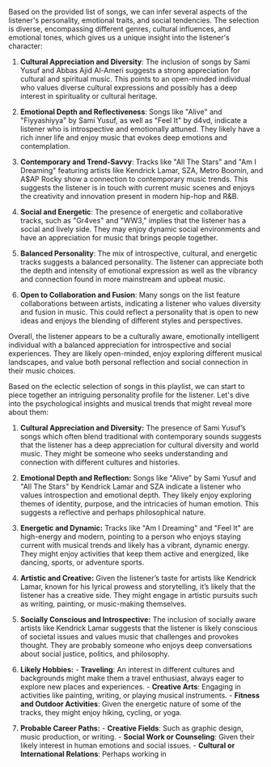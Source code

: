 Based on the provided list of songs, we can infer several aspects of the
listener's personality, emotional traits, and social tendencies. The selection
is diverse, encompassing different genres, cultural influences, and emotional
tones, which gives us a unique insight into the listener's character:

1. **Cultural Appreciation and Diversity**: The inclusion of songs by Sami Yusuf
and Abbas Ajid Al-Ameri suggests a strong appreciation for cultural and
spiritual music. This points to an open-minded individual who values diverse
cultural expressions and possibly has a deep interest in spirituality or
cultural heritage.

2. **Emotional Depth and Reflectiveness**: Songs like "Alive" and "Fiyyashiyya"
by Sami Yusuf, as well as "Feel It" by d4vd, indicate a listener who is
introspective and emotionally attuned. They likely have a rich inner life and
enjoy music that evokes deep emotions and contemplation.

3. **Contemporary and Trend-Savvy**: Tracks like "All The Stars" and "Am I
Dreaming" featuring artists like Kendrick Lamar, SZA, Metro Boomin, and A$AP
Rocky show a connection to contemporary music trends. This suggests the listener
is in touch with current music scenes and enjoys the creativity and innovation
present in modern hip-hop and R&B.

4. **Social and Energetic**: The presence of energetic and collaborative tracks,
such as "Gr4ves" and "WW3," implies that the listener has a social and lively
side. They may enjoy dynamic social environments and have an appreciation for
music that brings people together.

5. **Balanced Personality**: The mix of introspective, cultural, and energetic
tracks suggests a balanced personality. The listener can appreciate both the
depth and intensity of emotional expression as well as the vibrancy and
connection found in more mainstream and upbeat music.

6. **Open to Collaboration and Fusion**: Many songs on the list feature
collaborations between artists, indicating a listener who values diversity and
fusion in music. This could reflect a personality that is open to new ideas and
enjoys the blending of different styles and perspectives.

Overall, the listener appears to be a culturally aware, emotionally intelligent
individual with a balanced appreciation for introspective and social
experiences. They are likely open-minded, enjoy exploring different musical
landscapes, and value both personal reflection and social connection in their
music choices.




Based on the eclectic selection of songs in this playlist, we can start to piece
together an intriguing personality profile for the listener. Let's dive into the
psychological insights and musical trends that might reveal more about them:

1. **Cultural Appreciation and Diversity:** The presence of Sami Yusuf’s songs
which often blend traditional with contemporary sounds suggests that the
listener has a deep appreciation for cultural diversity and world music. They
might be someone who seeks understanding and connection with different cultures
and histories.

2. **Emotional Depth and Reflection:** Songs like "Alive" by Sami Yusuf and "All
The Stars" by Kendrick Lamar and SZA indicate a listener who values
introspection and emotional depth. They likely enjoy exploring themes of
identity, purpose, and the intricacies of human emotion. This suggests a
reflective and perhaps philosophical nature.

3. **Energetic and Dynamic:** Tracks like "Am I Dreaming" and "Feel It" are
high-energy and modern, pointing to a person who enjoys staying current with
musical trends and likely has a vibrant, dynamic energy. They might enjoy
activities that keep them active and energized, like dancing, sports, or
adventure sports.

4. **Artistic and Creative:** Given the listener’s taste for artists like
Kendrick Lamar, known for his lyrical prowess and storytelling, it’s likely that
the listener has a creative side. They might engage in artistic pursuits such as
writing, painting, or music-making themselves.

5. **Socially Conscious and Introspective:** The inclusion of socially aware
artists like Kendrick Lamar suggests that the listener is likely conscious of
societal issues and values music that challenges and provokes thought. They are
probably someone who enjoys deep conversations about social justice, politics,
and philosophy.

6. **Likely Hobbies:** - **Traveling**: An interest in different cultures and
backgrounds might make them a travel enthusiast, always eager to explore new
places and experiences.  - **Creative Arts**: Engaging in activities like
painting, writing, or playing musical instruments.  - **Fitness and Outdoor
Activities**: Given the energetic nature of some of the tracks, they might enjoy
hiking, cycling, or yoga.

7. **Probable Career Paths:** - **Creative Fields**: Such as graphic design,
music production, or writing.  - **Social Work or Counseling**: Given their
likely interest in human emotions and social issues.  - **Cultural or
International Relations**: Perhaps working in


